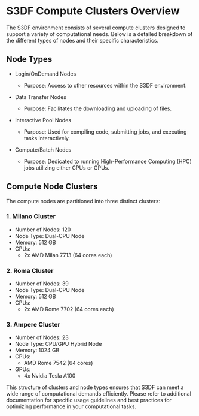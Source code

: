 # S3DF Compute Clusters Overview
The S3DF environment consists of several compute clusters designed to support a variety of computational needs. Below is a detailed breakdown of the different types of nodes and their specific characteristics.

## Node Types
- Login/OnDemand Nodes

  - Purpose: Access to other resources within the S3DF environment.

- Data Transfer Nodes

  - Purpose: Facilitates the downloading and uploading of files.

- Interactive Pool Nodes

  - Purpose: Used for compiling code, submitting jobs, and executing tasks interactively.

- Compute/Batch Nodes

  - Purpose: Dedicated to running High-Performance Computing (HPC) jobs utilizing either CPUs or GPUs.

## Compute Node Clusters
The compute nodes are partitioned into three distinct clusters:

### 1. Milano Cluster
- Number of Nodes: 120
- Node Type: Dual-CPU Node
- Memory: 512 GB
- CPUs:
  - 2x AMD Milan 7713 (64 cores each)

### 2. Roma Cluster
 - Number of Nodes: 39
 - Node Type: Dual-CPU Node
 - Memory: 512 GB
 - CPUs:
   - 2x AMD Rome 7702 (64 cores each)

### 3. Ampere Cluster
 - Number of Nodes: 23
 - Node Type: CPU/GPU Hybrid Node
 - Memory: 1024 GB
 - CPUs:
   - AMD Rome 7542 (64 cores)
 - GPUs:
   - 4x Nvidia Tesla A100

This structure of clusters and node types ensures that S3DF can meet a wide range of computational demands efficiently. Please refer to additional documentation for specific usage guidelines and best practices for optimizing performance in your computational tasks.


